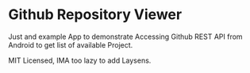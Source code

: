 Github Repository Viewer
===========================

Just and example App to demonstrate Accessing Github REST API from Android to get list of available Project.

MIT Licensed, IMA too lazy to add Laysens.